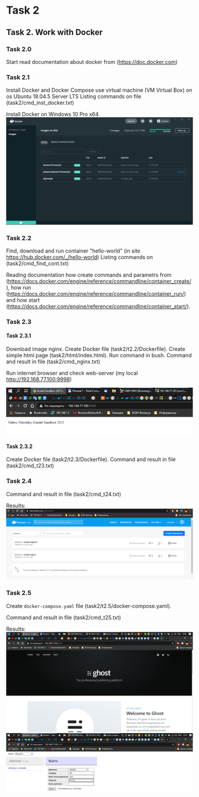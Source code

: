 # Task 2

## Task 2. Work with Docker

### Task 2.0

Start read documentation about docker from (https://doc.docker.com)

### Task 2.1

Install Docker and Docker Compose use virtual machine (VM Virtual Box) on os Ubuntu 18.04.5 Server LTS
Listing commands on file (task2/cmd_inst_docker.txt)

Install Docker on Windows 10 Pro x64. 
![win_docker_001.png](https://github.com/Pheanixs/DevOps_Feb2021/blob/master/task2/images/win_docker_001.png)


### Task 2.2

Find, download and run container "hello-world" (in site https://hub.docker.com/_/hello-world)
Listing commands on (task2/cmd_find_cont.txt)

Reading documentation how create commands and parametrs from (https://docs.docker.com/engine/reference/commandline/container_create/),
how run (https://docs.docker.com/engine/reference/commandline/container_run/) and how start (https://docs.docker.com/engine/reference/commandline/container_start/).


### Task 2.3
#### Task 2.3.1

Download image nginx. Create Docker file (task2/t2.2/Dockerfile). Create simple html page (task2/html/index.html).
Run command in bush. Command and result in file (task2/cmd_nginx.txt)

Run internet browser and check web-server (my local http://192.168.77.100:9998)

![task22_000.png](https://github.com/Pheanixs/DevOps_Feb2021/blob/master/task2/images/task22_000.png)

#### Task 2.3.2

Create Docker file (task2/t2.3/Dockerfile).
Command and result in file (task2/cmd_t23.txt)


### Task 2.4

Command and result in file (task2/cmd_t24.txt)

Results:
![task24_000.png](https://github.com/Pheanixs/DevOps_Feb2021/blob/master/task2/images/task24_000.png)

### Task 2.5

Create `docker-compose.yaml` file (task2/t2.5/docker-compose.yaml).

Command and result in file (task2/cmd_t25.txt)

Results:
![task25_000.png](https://github.com/Pheanixs/DevOps_Feb2021/blob/master/task2/images/task25_000.png)
![task25_001.png](https://github.com/Pheanixs/DevOps_Feb2021/blob/master/task2/images/task25_001.png)



